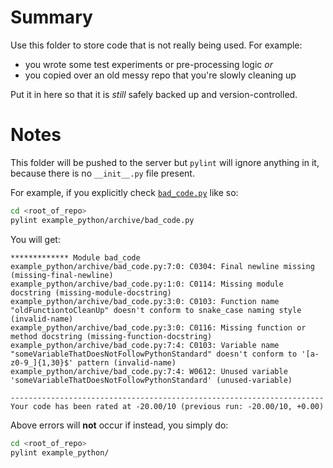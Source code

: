 # Summary
Use this folder to store code that is not really being used. For example:
- you wrote some test experiments or pre-processing logic _or_
- you copied over an old messy repo that you're slowly cleaning up

Put it in here so that it is _still_ safely backed up and version-controlled.

# Notes
This folder will be pushed to the server but `pylint` will ignore anything in it, because there is no `__init__.py` file present.

For example, if you explicitly check [`bad_code.py`](./bad_code.py) like so:

```bash
cd <root_of_repo>
pylint example_python/archive/bad_code.py
```

You will get:
```
************* Module bad_code
example_python/archive/bad_code.py:7:0: C0304: Final newline missing (missing-final-newline)
example_python/archive/bad_code.py:1:0: C0114: Missing module docstring (missing-module-docstring)
example_python/archive/bad_code.py:3:0: C0103: Function name "oldFunctiontoCleanUp" doesn't conform to snake_case naming style (invalid-name)
example_python/archive/bad_code.py:3:0: C0116: Missing function or method docstring (missing-function-docstring)
example_python/archive/bad_code.py:7:4: C0103: Variable name "someVariableThatDoesNotFollowPythonStandard" doesn't conform to '[a-z0-9_]{1,30}$' pattern (invalid-name)
example_python/archive/bad_code.py:7:4: W0612: Unused variable 'someVariableThatDoesNotFollowPythonStandard' (unused-variable)

----------------------------------------------------------------------
Your code has been rated at -20.00/10 (previous run: -20.00/10, +0.00)
```

Above errors will **not** occur if instead, you simply do:

```bash
cd <root_of_repo>
pylint example_python/
```